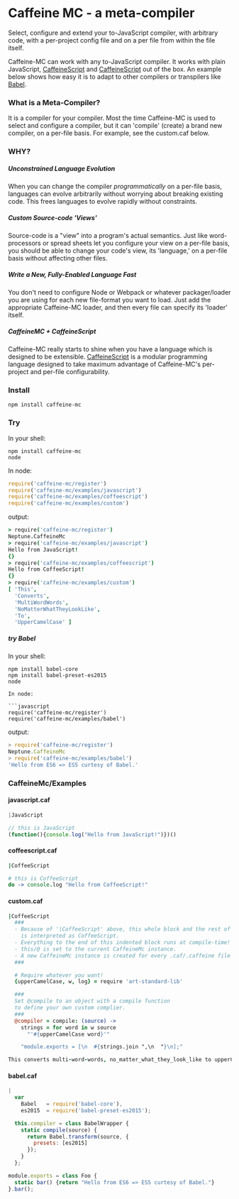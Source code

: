 # Caffeine MC - a meta-compiler

Select, configure and extend your to-JavaScript compiler, with arbitrary code, with a per-project config file and on a per file from within the file itself.

Caffeine-MC can work with any to-JavaScript compiler. It works with plain JavaScript, [CaffeineScript](http://coffeescript.org/) and [CaffeineScript](https://github.com/shanebdavis/caffeine-script) out of the box. An example below shows how easy it is to adapt to other compilers or transpilers like [Babel](https://babeljs.io/).

### What is a Meta-Compiler?

It is a compiler for your compiler. Most the time Caffeine-MC is used to select and configure a compiler, but it can 'compile' (create) a brand new compiler, on a per-file basis. For example, see the custom.caf below.

### WHY?

##### Unconstrained Language Evolution
When you can change the compiler *programmatically* on a per-file basis, languages can evolve arbitrarily without worrying about breaking existing code. This frees languages to evolve rapidly without constraints.

##### Custom Source-code 'Views'
Source-code is a "view" into a program's actual semantics. Just like  word-processors or spread sheets let you configure your view on a per-file basis, you should be able to change your code's view, its 'language,' on a per-file basis without affecting other files.

##### Write a New, Fully-Enabled Language Fast
You don't need to configure Node or Webpack or whatever packager/loader you are using for each new file-format you want to load. Just add the appropriate Caffeine-MC loader, and then every file can specify its 'loader' itself.

##### CaffeineMC + CaffeineScript
Caffeine-MC really starts to shine when you have a language which is designed to be extensible. [CaffeineScript](https://github.com/shanebdavis/caffeine-script) is a modular programming language designed to take maximum advantage of Caffeine-MC's per-project and per-file configurability.

### Install

```
npm install caffeine-mc
```


### Try

In your shell:

```
npm install caffeine-mc
node
```

In node:

```javascript
require('caffeine-mc/register')
require('caffeine-mc/examples/javascript')
require('caffeine-mc/examples/coffeescript')
require('caffeine-mc/examples/custom')
```

output:

```coffeescript
> require('caffeine-mc/register')
Neptune.CaffeineMc
> require('caffeine-mc/examples/javascript')
Hello from JavaScript!
{}
> require('caffeine-mc/examples/coffeescript')
Hello from CoffeeScript!
{}
> require('caffeine-mc/examples/custom')
[ 'This',
  'Converts',
  'MultiWordWords',
  'NoMatterWhatTheyLookLike',
  'To',
  'UpperCamelCase' ]
```

##### try Babel

In your shell:

```
npm install babel-core
npm install babel-preset-es2015
node

In node:

```javascript
require('caffeine-mc/register')
require('caffeine-mc/examples/babel')
```

output:
```javascript
> require('caffeine-mc/register')
Neptune.CaffeineMc
> require('caffeine-mc/examples/babel')
'Hello from ES6 => ES5 curtesy of Babel.'
```

### CaffeineMc/Examples

#### javascript.caf
```javascript
|JavaScript

// this is JavaScript
(function(){console.log("Hello from JavaScript!")})()
```

#### coffeescript.caf
```coffeescript
|CoffeeScript

# this is CoffeeScript
do -> console.log "Hello from CoffeeScript!"
```

#### custom.caf
```coffeescript
|CoffeeScript
  ###
  - Because of '|CoffeeScript' above, this whole block and the rest of the file
    is interpreted as CoffeeScript.
  - Everything to the end of this indented block runs at compile-time!
  - this/@ is set to the current CaffeineMc instance.
  - A new CaffeineMc instance is created for every .caf/.caffeine file compiled.
  ###

  # Require whatever you want!
  {upperCamelCase, w, log} = require 'art-standard-lib'

  ###
  Set @compile to an object with a compile function
  to define your own custom complier.
  ###
  @compiler = compile: (source) ->
    strings = for word in w source
      "'#{upperCamelCase word}'"

    "module.exports = [\n  #{strings.join ",\n  "}\n];"

This converts multi-word-words, no_matter_what_they_look_like to upperCamelCase
```

#### babel.caf
```JavaScript
|
  var
    Babel   = require('babel-core'),
    es2015  = require('babel-preset-es2015');

  this.compiler = class BabelWrapper {
    static compile(source) {
      return Babel.transform(source, {
        presets: [es2015]
      });
    }
  };

module.exports = class Foo {
  static bar() {return "Hello from ES6 => ES5 curtesy of Babel."}
}.bar();
```
